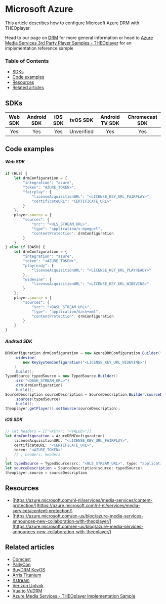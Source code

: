 # Microsoft Azure

This article describes how to configure Microsoft Azure DRM with THEOplayer.

Head to our page on [DRM](../../how-to-guides/04-drm/00-introduction.md) for more general information or head to [Azure Media Services 3rd Party Player Samples - THEOplayer](https://github.com/Azure-Samples/media-services-3rdparty-player-samples/tree/master/docs/THEOplayer) for an implementation reference sample 

### Table of Contents
- [SDKs](#sdks)
- [Code examples](#code-examples)
- [Resources](#resources)
- [Related articles](#related-articles)


## SDKs

| Web SDK | Android SDK | iOS SDK | tvOS SDK| Android TV SDK | Chromecast SDK |
| :-----: | :---------: | :-----: | :--: | :------------: | :------------: |
|   Yes   |     Yes     |   Yes   | Unverified  |      Yes      |      Yes       |

## Code examples

##### Web SDK

```js
if (HLS) {
    let drmConfiguration = {
        "integration": "azure",
        "token": "AZURE_TOKEN>",
        "fairplay": {
            "licenseAcquisitionURL": "<LICENSE_KEY_URL_FAIRPLAY>",
            "certificateURL": "CERTIFICATE_URL>"
        }
    };
    player.source = {
        "sources": {
            "src": "<HLS_STREAM_URL>",
            "type": "application/x-mpegurl",
            "contentProtection": drmConfiguration
        }
    }
} else if (DASH) {
    let drmConfiguration = {
        "integration": "azure",
        "token": "<AZURE_TOKEN>",
        "playready": {
            "licenseAcquisitionURL": "<LICENSE_KEY_URL_PLAYREADY>"
        },
        "widevine": {
            "licenseAcquisitionURL": "<LICENSE_KEY_URL_WIDEVINE>"
        }
    };
    player.source = {
        "sources": {
            "src": "<DASH_STREAM_URL>",
            "type": "application/dash+xml",
            "contentProtection": drmConfiguration
        }
    }
}
```

##### Android SDK

```java
DRMConfiguration drmConfiguration = new AzureDRMConfiguration.Builder("<CERTIFICATE_URL", "<TOKEN>")
    .widevine(
        new KeySystemConfiguration("<LICENSE_KEY_URL_WIDEVINE>")
    )
    .build();
TypedSource typedSource = new TypedSource.Builder()
    .src("<DASH_STREAM_URL>")
    .drm(drmConfiguration)
    .build();
SourceDescription sourceDescription = SourceDescription.Builder.sourceDescription()
    .sources(typedSource)
    .build();
theoplayer.getPlayer().setSource(sourceDescription);
```

##### iOS SDK

```swift
// let headers = [["<KEY>": "<VALUE>"]]
let drmConfiguration = AzureDRMConfiguration(
    licenseAcquisitionURL: "<LICENSE_KEY_URL_FAIRPLAY>",
    certificateURL: "<CERTIFICATE_URL>",
    token: "<AZURE_TOKEN>"
    // , headers: headers
)
let typedSource = TypedSource(src: "<HLS_STREAM_URL>", type: "application/x-mpegurl", drm: drmConfiguration)
let sourceDescription = SourceDescription(source: typedSource)
theoplayer.source = sourceDescription
```

## Resources

- [https://azure.microsoft.com/nl-nl/services/media-services/content-protection/](https://azure.microsoft.com/nl-nl/services/media-services/content-protection/)
- [https://azure.microsoft.com/en-us/blog/azure-media-services-announces-new-collaboration-with-theoplayer/](https://azure.microsoft.com/en-us/blog/azure-media-services-announces-new-collaboration-with-theoplayer/)

## Related articles
- [Comcast](03-comcast.md)
- [PallyCon](15-pallycon.md)
- [BuyDRM KeyOS](01-buydrm-keyos/00-introduction.md)
- [Arris Titanium](01-arris-titanium.md)
- [Xstream](13-xstream.md)
- [Verizon Uplynk](12-verizon-uplynk.md)
- [Vualto VuDRM](11-vualto-vudrm.md)
- [Azure Media Services - THEOplayer Implementation Sample](https://azure.microsoft.com/en-us/blog/azure-media-services-announces-new-collaboration-with-theoplayer/)